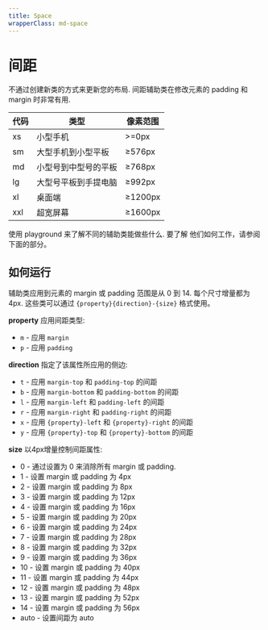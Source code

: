 ```yaml
---
title: Space
wrapperClass: md-space
---
```


# 间距

不通过创建新类的方式来更新您的布局. 间距辅助类在修改元素的 padding 和 margin 时非常有用.

| 代码 | 类型                 | 像素范围 |
| ---- | -------------------- | -------- |
| xs   | 小型手机             | >=0px   |
| sm   | 大型手机到小型平板   | ≥576px   |
| md   | 小型号到中型号的平板 | ≥768px   |
| lg   | 大型号平板到手提电脑 | ≥992px   |
| xl   | 桌面端               | ≥1200px  |
| xxl  | 超宽屏幕             | ≥1600px  |

使用 playground 来了解不同的辅助类能做些什么. 要了解 他们如何工作，请参阅下面的部分。

## 如何运行

辅助类应用到元素的 margin 或 padding 范围是从 0 到 14. 每个尺寸增量都为 4px. 这些类可以通过 <code>{property}{direction}-{size}</code> 格式使用。

**property** 应用间距类型:

- <code>m</code> - 应用 <code>margin</code>
- <code>p</code> - 应用 <code>padding</code>

**direction** 指定了该属性所应用的侧边:

- <code>t</code> - 应用 <code>margin-top</code> 和 <code>padding-top</code> 的间距
- <code>b</code> - 应用 <code>margin-bottom</code> 和 <code>padding-bottom</code> 的间距
- <code>l</code> - 应用 <code>margin-left</code> 和 <code>padding-left</code> 的间距
- <code>r</code> - 应用 <code>margin-right</code> 和 <code>padding-right</code> 的间距
- <code>x</code> - 应用 <code>{property}-left</code> 和 <code>{property}-right</code> 的间距
- <code>y</code> - 应用 <code>{property}-top</code> 和 <code>{property}-bottom</code> 的间距

**size** 以4px增量控制间距属性:

- 0 - 通过设置为 0 来消除所有 margin 或 padding.
- 1 - 设置 margin 或 padding 为 4px
- 2 - 设置 margin 或 padding 为 8px
- 3 - 设置 margin 或 padding 为 12px
- 4 - 设置 margin 或 padding 为 16px
- 5 - 设置 margin 或 padding 为 20px
- 6 - 设置 margin 或 padding 为 24px
- 7 - 设置 margin 或 padding 为 28px
- 8 - 设置 margin 或 padding 为 32px
- 9 - 设置 margin 或 padding 为 36px
- 10 - 设置 margin 或 padding 为 40px
- 11 - 设置 margin 或 padding 为 44px
- 12 - 设置 margin 或 padding 为 48px
- 13 - 设置 margin 或 padding 为 52px
- 14 - 设置 margin 或 padding 为 56px
- auto - 设置间距为 auto

